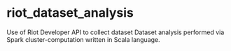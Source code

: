 # riot_dataset_analysis

Use of Riot Developer API to collect dataset
Dataset analysis performed via Spark cluster-computation written in Scala language.
